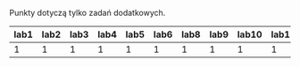 Punkty dotyczą tylko zadań dodatkowych.

| lab1 | lab2 | lab3 | lab4 | lab5 | lab6 | lab8 | lab9 | lab10 | lab11 |
|------|------|------|------|------|------|------|------|-------|-------|
|    1 |    1 |    1 |    1 |    1 |    1 |    1 |    1 |     1 |     1 |
